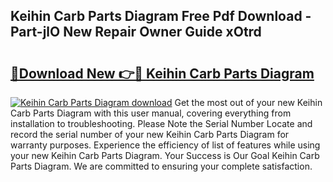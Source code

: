 ## Keihin Carb Parts Diagram Free Pdf Download - Part-jlO New Repair Owner Guide xOtrd

# <h2><a href="http://dfr6ojn.blite.top/?on=Keihin+Carb+Parts+Diagram">🔗Download New 👉🔴 Keihin Carb Parts Diagram</a></h2>

[![Keihin Carb Parts Diagram download](https://i.imgur.com/lujVjoI.png)](http://dfr6ojn.blite.top/?on=Keihin+Carb+Parts+Diagram)
Get the most out of your new Keihin Carb Parts Diagram with this user manual, covering everything from installation to troubleshooting. Please Note the Serial Number Locate and record the serial number of your new Keihin Carb Parts Diagram for warranty purposes. Experience the efficiency of list of features while using your new Keihin Carb Parts Diagram. Your Success is Our Goal Keihin Carb Parts Diagram. We are committed to ensuring your complete satisfaction.
